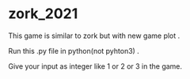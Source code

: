 # zork_2021
This game is similar to zork but with new game plot .

Run this .py file in python(not pyhton3) .

Give your input as integer like 1 or 2 or 3 in the game.
